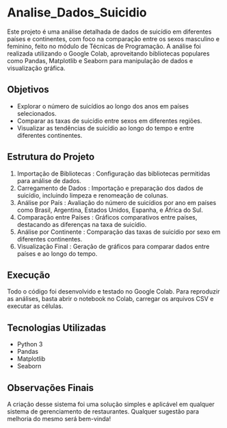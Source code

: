 # Analise_Dados_Suicidio
Este projeto é uma análise detalhada de dados de suicídio em diferentes países e continentes, com foco na comparação entre os sexos masculino e feminino, feito no módulo de Técnicas de Programação. A análise foi realizada utilizando o Google Colab, aproveitando bibliotecas populares como Pandas, Matplotlib e Seaborn para manipulação de dados e visualização gráfica.

## Objetivos
- Explorar o número de suicídios ao longo dos anos em países selecionados.
- Comparar as taxas de suicídio entre sexos em diferentes regiões.
- Visualizar as tendências de suicídio ao longo do tempo e entre diferentes continentes.

## Estrutura do Projeto
1. Importação de Bibliotecas : Configuração das bibliotecas permitidas para análise de dados.
2. Carregamento de Dados : Importação e preparação dos dados de suicídio, incluindo limpeza e renomeação de colunas.
3. Análise por País : Avaliação do número de suicídios por ano em países como Brasil, Argentina, Estados Unidos, Espanha, e África do Sul.
4. Comparação entre Países : Gráficos comparativos entre países, destacando as diferenças na taxa de suicídio.
5. Análise por Continente : Comparação das taxas de suicídio por sexo em diferentes continentes.
6. Visualização Final : Geração de gráficos para comparar dados entre países e ao longo do tempo.

## Execução
Todo o código foi desenvolvido e testado no Google Colab. Para reproduzir as análises, basta abrir o notebook no Colab, carregar os arquivos CSV e executar as células.

## Tecnologias Utilizadas
- Python 3
- Pandas
- Matplotlib
- Seaborn

## Observações Finais
A criação desse sistema foi uma solução simples e aplicável em qualquer sistema de gerenciamento de restaurantes. Qualquer sugestão para melhoria do mesmo será bem-vinda!
